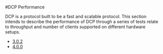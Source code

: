 
#DCP Performance

DCP is a protocol built to be a fast and scalable protocol. This section intends to describe the performance of DCP through a series of tests relate to throughput and number of clients supported on different hardware setups.

* [3.0.2](3.0.2/overview.md)
* [4.0.0](4.0.0/overview.md)
